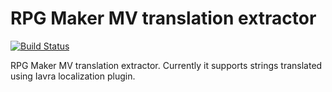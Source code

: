 # RPG Maker MV translation extractor

[![Build Status](https://img.shields.io/travis/TiS/rpgmv-translation-extractor/master.svg)](https://travis-ci.org/TiS/rpgmv-translation-extractor)

RPG Maker MV translation extractor. Currently it supports strings translated using Iavra localization plugin.
